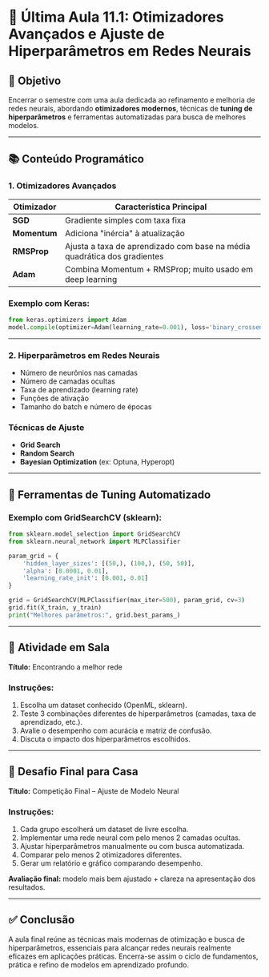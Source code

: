 # 🧠 Última Aula 11.1: Otimizadores Avançados e Ajuste de Hiperparâmetros em Redes Neurais

## 🎯 Objetivo

Encerrar o semestre com uma aula dedicada ao refinamento e melhoria de redes neurais, abordando **otimizadores modernos**, técnicas de **tuning de hiperparâmetros** e ferramentas automatizadas para busca de melhores modelos.

---

## 📚 Conteúdo Programático

### 1. Otimizadores Avançados

| Otimizador   | Característica Principal                                                 |
| ------------ | ------------------------------------------------------------------------ |
| **SGD**      | Gradiente simples com taxa fixa                                          |
| **Momentum** | Adiciona "inércia" à atualização                                         |
| **RMSProp**  | Ajusta a taxa de aprendizado com base na média quadrática dos gradientes |
| **Adam**     | Combina Momentum + RMSProp; muito usado em deep learning                 |

### Exemplo com Keras:

```python
from keras.optimizers import Adam
model.compile(optimizer=Adam(learning_rate=0.001), loss='binary_crossentropy', metrics=['accuracy'])
```

---

### 2. Hiperparâmetros em Redes Neurais

* Número de neurônios nas camadas
* Número de camadas ocultas
* Taxa de aprendizado (learning rate)
* Funções de ativação
* Tamanho do batch e número de épocas

### Técnicas de Ajuste

* **Grid Search**
* **Random Search**
* **Bayesian Optimization** (ex: Optuna, Hyperopt)

---

## 🔧 Ferramentas de Tuning Automatizado

### Exemplo com GridSearchCV (sklearn):

```python
from sklearn.model_selection import GridSearchCV
from sklearn.neural_network import MLPClassifier

param_grid = {
    'hidden_layer_sizes': [(50,), (100,), (50, 50)],
    'alpha': [0.0001, 0.01],
    'learning_rate_init': [0.001, 0.01]
}

grid = GridSearchCV(MLPClassifier(max_iter=500), param_grid, cv=3)
grid.fit(X_train, y_train)
print("Melhores parâmetros:", grid.best_params_)
```

---

## 🧪 Atividade em Sala

**Título:** Encontrando a melhor rede

### Instruções:

1. Escolha um dataset conhecido (OpenML, sklearn).
2. Teste 3 combinações diferentes de hiperparâmetros (camadas, taxa de aprendizado, etc.).
3. Avalie o desempenho com acurácia e matriz de confusão.
4. Discuta o impacto dos hiperparâmetros escolhidos.

---

## 🧠 Desafio Final para Casa

**Título:** Competição Final – Ajuste de Modelo Neural

### Instruções:

1. Cada grupo escolherá um dataset de livre escolha.
2. Implementar uma rede neural com pelo menos 2 camadas ocultas.
3. Ajustar hiperparâmetros manualmente ou com busca automatizada.
4. Comparar pelo menos 2 otimizadores diferentes.
5. Gerar um relatório e gráfico comparando desempenho.

**Avaliação final:** modelo mais bem ajustado + clareza na apresentação dos resultados.

---

## ✅ Conclusão

A aula final reúne as técnicas mais modernas de otimização e busca de hiperparâmetros, essenciais para alcançar redes neurais realmente eficazes em aplicações práticas. Encerra-se assim o ciclo de fundamentos, prática e refino de modelos em aprendizado profundo.
